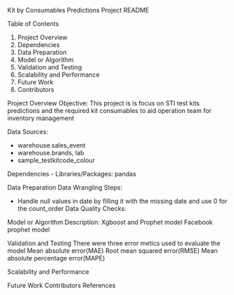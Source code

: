 Kit by Consumables Predictions Project README

Table of Contents
  1.  Project Overview
  2.  Dependencies
  3.  Data Preparation
  4.  Model or Algorithm
  5.  Validation and Testing
  6.  Scalability and Performance
  7.  Future Work
  9.  Contributors  

Project Overview
  Objective: This project is is focus on STI test kits predictions and the required kit consumables to aid operation team for inventory management

Data Sources: 
  - warehouse.sales_event
  - warehouse.brands, lab
  - sample_testkitcode_colour

Dependencies - Libraries/Packages:
  pandas

Data Preparation
  Data Wrangling Steps:
  - Handle null values in date by filling it with the missing date and use 0 for the count_order
  Data Quality Checks:

Model or Algorithm
  Description: Xgboost and Prophet model
  Facebook prophet model

Validation and Testing
  There were three error metics used to evaluate the model
  Mean absolute error(MAE)
  Root mean squared error(RMSE)
  Mean absolute percentage error(MAPE)

Scalability and Performance

Future Work
Contributors
References